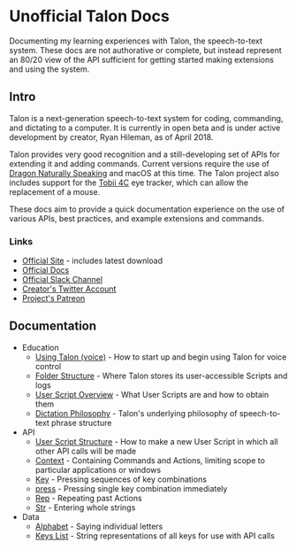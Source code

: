 # Unofficial Talon Docs

Documenting my learning experiences with Talon, the speech-to-text system. These docs are not authorative or complete, but instead represent an 80/20 view of the API sufficient for getting started making extensions and using the system.


## Intro

Talon is a next-generation speech-to-text system for coding, commanding, and dictating to a computer. It is currently in open beta and is under active development by creator, Ryan Hileman, as of April 2018.

Talon provides very good recognition and a still-developing set of APIs for extending it and adding commands. Current versions require the use of [Dragon Naturally Speaking](https://www.nuance.com/dragon.html) and macOS at this time. The Talon project also includes support for the [Tobii 4C](http://a.co/bILYudx) eye tracker, which can allow the replacement of a mouse.

These docs aim to provide a quick documentation experience on the use of various APIs, best practices, and example extensions and commands.

### Links

* [Official Site](https://talonvoice.com/) - includes latest download
* [Official Docs](https://talonvoice.com/docs/index.html)
* [Official Slack Channel](https://join.slack.com/t/talonvoice/shared_invite/enQtMjUzODA5NzQwNjYzLTY1NzZjNzM4NjVhZjZhYWFlNmZkYmU2YzE2ZjQxZjcyMTgwNDk5NDg2YzhmZDRmNmEwYThkODEyYjY4ZGZmODE)
* [Creator's Twitter Account](https://twitter.com/lunixbochs)
* [Project's Patreon](https://www.patreon.com/lunixbochs/overview)


## Documentation

* Education
    - [Using Talon (voice)](UsingTalonVoice.md) - How to start up and begin using Talon for voice control
    - [Folder Structure](FolderStructure.md) - Where Talon stores its user-accessible Scripts and logs
    - [User Script Overview](UserScriptOverview.md) - What User Scripts are and how to obtain them
    - [Dictation Philosophy](DictationPhilosophy.md) - Talon's underlying philosophy of speech-to-text phrase structure
* API
    - [User Script Structure](UserScriptStructure.md) - How to make a new User Script in which all other API calls will be made
    - [Context](Context.md) - Containing Commands and Actions, limiting scope to particular applications or windows
    - [Key](Key.md) - Pressing sequences of key combinations
    - [press](press.md) - Pressing single key combination immediately
    - [Rep](Rep.md) - Repeating past Actions
    - [Str](Str.md) - Entering whole strings
* Data
    - [Alphabet](Alphabet.md) - Saying individual letters
    - [Keys List](KeysList.md) - String representations of all keys for use with API calls